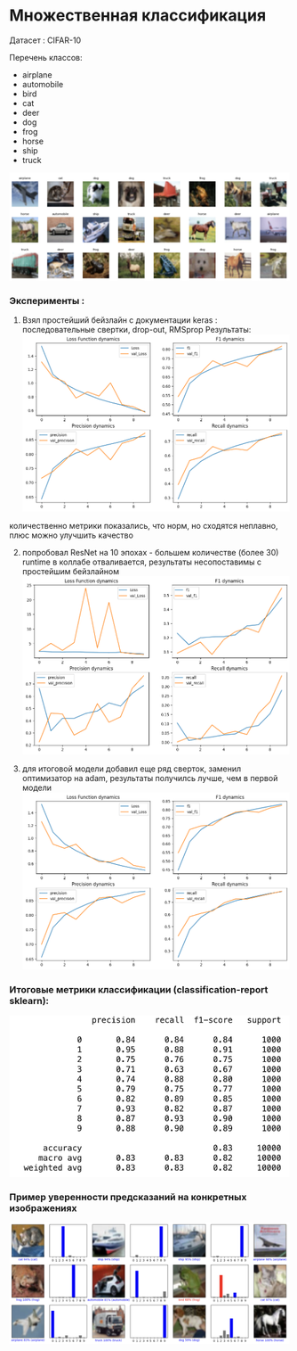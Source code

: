 # Множественная классификация 
Датасет : CIFAR-10
  
Перечень классов: 
- airplane
- automobile
- bird
- cat
- deer
- dog
- frog
- horse
- ship
- truck

![Sample image](./example/clf_task.png)

### Эксперименты : 
1) Взял простейший бейзлайн с документации keras : последовательные свертки, drop-out, RMSprop
Результаты:
![Baseline](./logs/keras_baseline.png)

количественно метрики показались, что норм, но сходятся неплавно, плюс можно улучшить качество


2) попробовал ResNet на 10 эпохах - большем количестве (более 30) runtime в коллабе отваливается, результаты несопоставимы с простейшим бейзлайном
   ![Resnet](./logs/resnet.png)

3) для итоговой модели добавил еще ряд сверток, заменил оптимизатор на adam, результаты получилсь лучше, чем в первой модели
   ![Resnet](./logs/finish.png)

### Итоговые метрики классификации (classification-report sklearn): 
![Resnet](./logs/clf_report.png)

### Пример уверенности предсказаний на конкретных изображениях
![Sample image](./example/imgs_conf.png)

